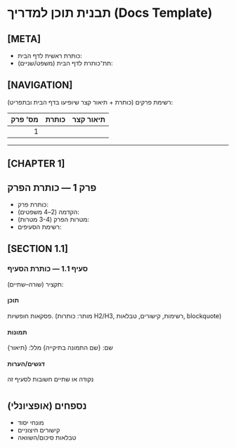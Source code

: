 # תבנית תוכן למדריך (Docs Template)

## [META]

- כותרת ראשית לדף הבית:  
- תת־כותרת לדף הבית (משפט/שניים):

## [NAVIGATION]

רשימת פרקים (כותרת + תיאור קצר שיופיעו בדף הבית ובתפריט):

| מס' פרק | כותרת | תיאור קצר |
| ----: | ----: | ----: |
| 1 |  |  |

---

## [CHAPTER 1]

## פרק 1 — כותרת הפרק

- כותרת פרק:  
- הקדמה (2–4 משפטים):  
- מטרות הפרק (3-4 מטרות):  
- רשימת הסעיפים:

## [SECTION 1.1]

### סעיף 1.1 — כותרת הסעיף

תקציר (שורה–שתיים):

#### תוכן

פסקאות חופשיות. (מותר: כותרות H2/H3, רשימות, קישורים, טבלאות, blockquote)

#### תמונות

שם:  {שם התמונה בתיקייה} מלל: {תיאור}

#### דגשים/הערות

נקודה או שתיים חשובות לסעיף זה

# 

## נספחים (אופציונלי)

- מונחי יסוד  
- קישורים חיצוניים  
- טבלאות סיכום/השוואה  
